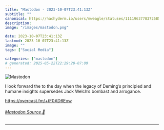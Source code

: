 ```yaml
---
title: "Mastodon - 2023-10-07T23:41:13Z"
subtitle: ""
canonical: https://hachyderm.io/users/mweagle/statuses/111196377837258583
description:
image: "/images/mastodon.png"

date: 2023-10-07T23:41:13Z
lastmod: 2023-10-07T23:41:13Z
image: ""
tags: ["Social Media"]

categories: ["mastodon"]
# generated: 2025-05-22T22:29:20-07:00
---
```

![Mastodon](/images/mastodon.png)

<p>I look forward the to the day when the legacy of Deming’s principled and humane insights supersedes Jack Welch’s bombast and arrogance. </p><p><a href="https://overcast.fm/+tF0AD6Eow" target="_blank" rel="nofollow noopener noreferrer" translate="no"><span class="invisible">https://</span><span class="">overcast.fm/+tF0AD6Eow</span><span class="invisible"></span></a></p>


###### [Mastodon Source 🐘](https://hachyderm.io/@mweagle/111196377837258583)

___
